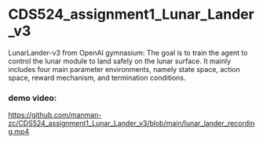# CDS524_assignment1_Lunar_Lander_v3

LunarLander-v3 from OpenAI gymnasium: The goal is to train the agent to control the lunar module to land safely on the lunar surface. It mainly includes four main parameter environments, namely state space, action space, reward mechanism, and termination conditions.

### demo video:
https://github.com/manman-zc/CDS524_assignment1_Lunar_Lander_v3/blob/main/lunar_lander_recording.mp4
